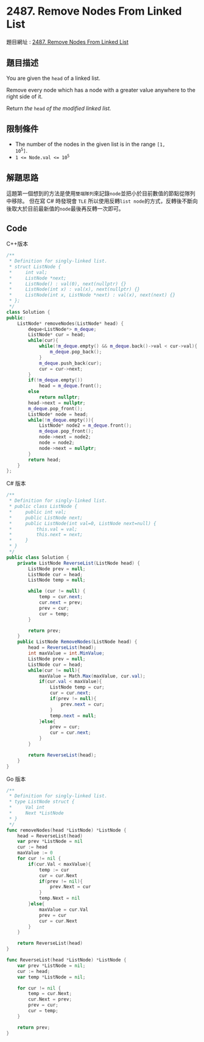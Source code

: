 # 2487. Remove Nodes From Linked List

題目網址 : [2487. Remove Nodes From Linked List](https://leetcode.com/problems/remove-nodes-from-linked-list)

## 題目描述

You are given the `head` of a linked list.

Remove every node which has a node with a greater value anywhere to the right side of it.

Return _the_ `head` _of the modified linked list._

## 限制條件

- The number of the nodes in the given list is in the range <code>[1, 10<sup>5</sup>]</code>.
- <code>1 <= Node.val <= 10<sup>5</sup></code>

## 解題思路

這題第一個想到的方法是使用`雙端隊列`來記錄`node`並把小於目前數值的節點從隊列中移除。
但在寫 C# 時發現會 `TLE` 所以使用反轉`list node`的方式，反轉後不斷向後取大於目前最新值的`node`最後再反轉一次即可。

## Code

C++版本

```C++
/**
 * Definition for singly-linked list.
 * struct ListNode {
 *     int val;
 *     ListNode *next;
 *     ListNode() : val(0), next(nullptr) {}
 *     ListNode(int x) : val(x), next(nullptr) {}
 *     ListNode(int x, ListNode *next) : val(x), next(next) {}
 * };
 */
class Solution {
public:
    ListNode* removeNodes(ListNode* head) {
        deque<ListNode*> m_deque;
        ListNode* cur = head;
        while(cur){
            while(!m_deque.empty() && m_deque.back()->val < cur->val){
                m_deque.pop_back();
            }
            m_deque.push_back(cur);
            cur = cur->next;
        }
        if(!m_deque.empty())
            head = m_deque.front();
        else
            return nullptr;
        head->next = nullptr;
        m_deque.pop_front();
        ListNode* node = head;
        while(!m_deque.empty()){
            ListNode* node2 = m_deque.front();
            m_deque.pop_front();
            node->next = node2;
            node = node2;
            node->next = nullptr;
        }
        return head;
    }
};
```

C# 版本

```C#
/**
 * Definition for singly-linked list.
 * public class ListNode {
 *     public int val;
 *     public ListNode next;
 *     public ListNode(int val=0, ListNode next=null) {
 *         this.val = val;
 *         this.next = next;
 *     }
 * }
 */
public class Solution {
    private ListNode ReverseList(ListNode head) {
        ListNode prev = null;
        ListNode cur = head;
        ListNode temp = null;

        while (cur != null) {
            temp = cur.next;
            cur.next = prev;
            prev = cur;
            cur = temp;
        }

        return prev;
    }
    public ListNode RemoveNodes(ListNode head) {
        head = ReverseList(head);
        int maxValue = int.MinValue;
        ListNode prev = null;
        ListNode cur = head;
        while(cur != null){
            maxValue = Math.Max(maxValue, cur.val);
            if(cur.val < maxValue){
                ListNode temp = cur;
                cur = cur.next;
                if(prev != null){
                    prev.next = cur;
                }
                temp.next = null;
            }else{
                prev = cur;
                cur = cur.next;
            }
        }

        return ReverseList(head);
    }
}
```

Go 版本

```go
/**
 * Definition for singly-linked list.
 * type ListNode struct {
 *     Val int
 *     Next *ListNode
 * }
 */
func removeNodes(head *ListNode) *ListNode {
    head = ReverseList(head)
    var prev *ListNode = nil
    cur := head
    maxValue := 0
    for cur != nil {
        if(cur.Val < maxValue){
            temp := cur
            cur = cur.Next
            if(prev != nil){
                prev.Next = cur
            }
            temp.Next = nil
        }else{
            maxValue = cur.Val
            prev = cur
            cur = cur.Next
        }
    }

    return ReverseList(head)
}

func ReverseList(head *ListNode) *ListNode {
    var prev *ListNode = nil;
    cur := head;
    var temp *ListNode = nil;

    for cur != nil {
        temp = cur.Next;
        cur.Next = prev;
        prev = cur;
        cur = temp;
    }

    return prev;
}
```
